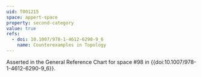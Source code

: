 ```yaml
---
uid: T001215
space: appert-space
property: second-category
value: true
refs:
  - doi: 10.1007/978-1-4612-6290-9_6
    name: Counterexamples in Topology
---
```

Asserted in the General Reference Chart for space #98 in
{{doi:10.1007/978-1-4612-6290-9_6}}.
